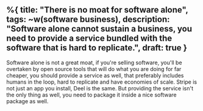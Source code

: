 %{
title: "There is no moat for software alone",
tags: ~w(software business),
description: "Software alone cannot sustain a business, you need to provide a service bundled with the software that is hard to replicate.",
draft: true
}
---


Software alone is not a great moat, if you're selling software, you'll be overtaken by open source tools that will do what you are doing for far cheaper, you should provide a service as well, that preferably includes humans in the loop, hard to replicate and have economies of scale. Stripe is not just an app you install, Deel is the same. But providing the service isn't the only thing as well, you need to package it inside a nice software package as well.
